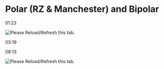 Polar (RZ & Manchester) and Bipolar
===================================

  

  

﻿01:23﻿

![Please Reload/Refresh this tab.](https://storage.googleapis.com/askify-screenshot/OSjrUF0MkseKhHUgi4Do1evgFDg2/extension_screenshots/screenshot_default_c0ef178d-8a74-41d3-a8a5-985d3f7a5d20.jpeg)

  

  

﻿03:19﻿

  

﻿08:13﻿

![Please Reload/Refresh this tab.](https://storage.googleapis.com/askify-screenshot/OSjrUF0MkseKhHUgi4Do1evgFDg2/extension_screenshots/screenshot_default_cde7ca04-711e-4bbc-a903-e848336c2dc8.jpeg)